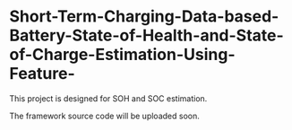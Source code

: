 # Short-Term-Charging-Data-based-Battery-State-of-Health-and-State-of-Charge-Estimation-Using-Feature-
This project is designed for SOH and SOC estimation.

The framework source code will be uploaded soon.
